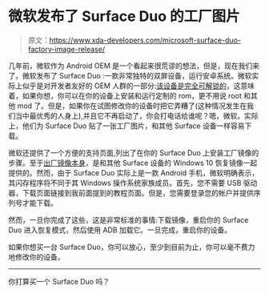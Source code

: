 # 微软发布了 Surface Duo 的工厂图片

> 原文：<https://www.xda-developers.com/microsoft-surface-duo-factory-image-release/>

几年前，微软作为 Android OEM 是一个看起来很荒谬的想法，但是，现在我们来了。微软发布了 Surface Duo :一款非常独特的双屏设备，运行安卓系统。微软实际上似乎是对开发者友好的 OEM 人群的一部分:[该设备是完全可解锁的](https://www.xda-developers.com/microsoft-surface-duo-3-years-os-security-updates-unlockable-bootloader/)，这意味着，如果你想，你可以在你的设备上安装和运行定制的 rom，更不用说 root 和其他 mod 了。但是，如果你在试图修改你的设备时把它弄糟了(这种情况发生在我们当中最优秀的人身上),并且它不再启动了，你会打电话给谁呢？嗯，微软。实际上，他们为 Surface Duo 贴了一张工厂图片，和其他 Surface 设备一样容易下载。

微软还提供了一个方便的支持页面,列出了在你的 Surface Duo 上安装工厂镜像的步骤。至于[出厂镜像本身](https://support.microsoft.com/en-us/surfacerecoveryimage)，是和其他 Surface 设备的 Windows 10 恢复镜像一起提供的。然而，由于 Surface Duo 实际上是一款 Android 手机，微软明确表示，其闪存程序将不同于其 Windows 操作系统家族成员。首先，您不需要 USB 驱动器，下载页面链接到我前面提到的教程页面。但是，您需要登录您的帐户并提供序列号才能下载。

然而，一旦你完成了这些，这是非常标准的事情:下载镜像，重启你的 Surface Duo 进入恢复模式，然后使用 ADB 加载它。一旦完成，重启你的设备。

如果你想买一台 Surface Duo，你可以放心，至少到目前为止，你可以毫不费力地修改你的设备。

* * *

你打算买一个 Surface Duo 吗？